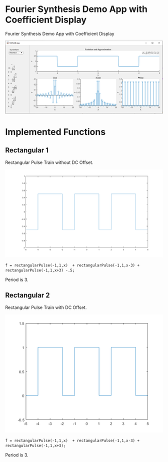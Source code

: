 # Fourier Synthesis Demo App with Coefficient Display
Fourier Synthesis Demo App with Coefficient Display

![App Main Screen](app_screen.png)

# Implemented Functions
## Rectangular 1
Rectangular Pulse Train without DC Offset.  

![Rectangular Pulse Train #1](rectangular_1.png)
```
f = rectangularPulse(-1,1,x)  + rectangularPulse(-1,1,x-3) + rectangularPulse(-1,1,x+3) -.5;
```
Period is 3.

## Rectangular 2
Rectangular Pulse Train with DC Offset.  

![Rectangular Pulse Train #2](rectangular_2.png)
```
f = rectangularPulse(-1,1,x)  + rectangularPulse(-1,1,x-3) + rectangularPulse(-1,1,x+3);
```
Period is 3.

